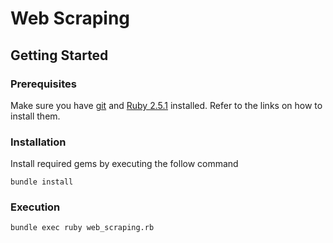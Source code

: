 # Web Scraping


## Getting Started

### Prerequisites
Make sure you have [git](https://git-scm.com/) and [Ruby 2.5.1](https://ruby-doc.org/) installed. Refer to the links on how to install them.

### Installation
Install required gems by executing the follow command
```
bundle install
```

### Execution
```
bundle exec ruby web_scraping.rb
```

